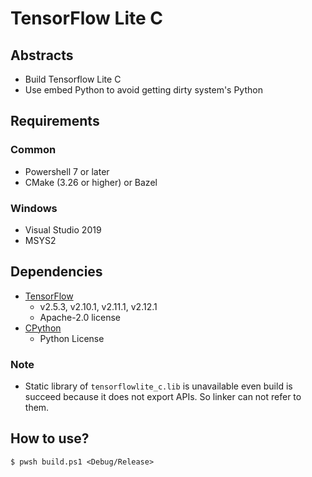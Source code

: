 # TensorFlow Lite C

## Abstracts

* Build Tensorflow Lite C
* Use embed Python to avoid getting dirty system's Python

## Requirements

### Common

* Powershell 7 or later
* CMake (3.26 or higher) or Bazel

### Windows

* Visual Studio 2019
* MSYS2

## Dependencies

* [TensorFlow](https://github.com/tensorflow/tensorflow)
  * v2.5.3, v2.10.1, v2.11.1, v2.12.1
  * Apache-2.0 license
* [CPython](https://github.com/python/cpython)
  * Python License

### Note

* Static library of `tensorflowlite_c.lib` is unavailable even build is succeed because it does not export APIs. So linker can not refer to them.

## How to use?

````shell
$ pwsh build.ps1 <Debug/Release>
````